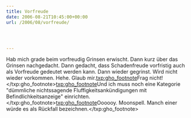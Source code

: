 ```yaml
---
title: Vorfreude
date: 2006-08-21T10:45:00+00:00
url: /2006/08/vorfreude/




---
```

Hab mich grade beim vorfreudig Grinsen erwischt. Dann kurz über das Grinsen nachgedacht. Dann gedacht, dass Schadenfreude vorfristig auch als Vorfreude gedeutet werden kann. Dann wieder gegrinst. Wird nicht wieder vorkommen. Hehe. Glaub mir.<txp:gho_footnote>Frag nicht!</txp:gho_footnote><txp:gho_footnote>Und ich muss noch eine Kategorie "dümmliche nichtssagende Fluffigkeitsankündigungen mit Befindlichkeitsanzeige" einrichten.</txp:gho_footnote><txp:gho_footnote>Oooooy. Moonspell. Manch einer würde es als Rückfall bezeichnen.</txp:gho_footnote>
